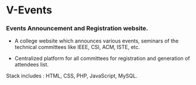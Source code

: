 # V-Events
### Events Announcement and Registration website.
* A college website which announces various events, seminars of the
technical committees like IEEE, CSI, ACM, ISTE, etc.

* Centralized platform for all committees for registration and
generation of attendees list.

Stack includes : HTML, CSS, PHP, JavaScript, MySQL.
